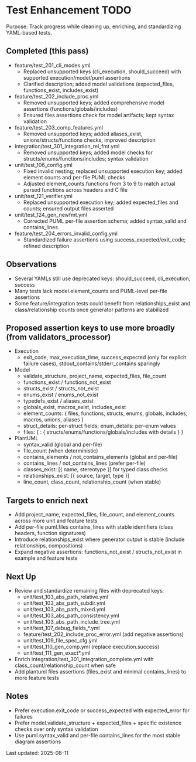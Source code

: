 # Test Enhancement TODO

Purpose: Track progress while cleaning up, enriching, and standardizing YAML-based tests.

## Completed (this pass)
- feature/test_201_cli_modes.yml
  - Replaced unsupported keys (cli_execution, should_succeed) with supported execution/model/puml assertions
  - Clarified description; added model validations (expected_files, functions_exist, includes_exist)
- feature/test_202_include_proc.yml
  - Removed unsupported keys; added comprehensive model assertions (functions/globals/includes)
  - Ensured files assertions check for model artifacts; kept syntax validation
- feature/test_203_comp_features.yml
  - Removed unsupported keys; added aliases_exist, unions/structs/functions checks; improved description
- integration/test_301_integration_rel_fmt.yml
  - Removed unsupported keys; added model checks for structs/enums/functions/includes; syntax validation
- unit/test_106_config.yml
  - Fixed invalid nesting; replaced unsupported execution key; added element counts and per-file PUML checks
  - Adjusted element_counts.functions from 3 to 9 to match actual parsed functions across headers and C file
- unit/test_121_verifier.yml
  - Replaced unsupported execution key; added expected_files and counts; ensured output files asserted
- unit/test_124_gen_newfmt.yml
  - Corrected PUML per-file assertion schema; added syntax_valid and contains_lines
- feature/test_204_errors_invalid_config.yml
  - Standardized failure assertions using success_expected/exit_code; refined description

## Observations
- Several YAMLs still use deprecated keys: should_succeed, cli_execution, success
- Many tests lack model.element_counts and PUML-level per-file assertions
- Some feature/integration tests could benefit from relationships_exist and class/relationship counts once generator patterns are stabilized

## Proposed assertion keys to use more broadly (from validators_processor)
- Execution
  - exit_code, max_execution_time, success_expected (only for explicit failure cases), stdout_contains/stderr_contains sparingly
- Model
  - validate_structure, project_name, expected_files, file_count
  - functions_exist / functions_not_exist
  - structs_exist / structs_not_exist
  - enums_exist / enums_not_exist
  - typedefs_exist / aliases_exist
  - globals_exist, macros_exist, includes_exist
  - element_counts: { files, functions, structs, enums, globals, includes, macros, unions, aliases }
  - struct_details: per-struct fields; enum_details: per-enum values
  - files: { <file>: { structs/enums/functions/globals/includes with details } }
- PlantUML
  - syntax_valid (global and per-file)
  - file_count (when deterministic)
  - contains_elements / not_contains_elements (global and per-file)
  - contains_lines / not_contains_lines (prefer per-file)
  - classes_exist: [{ name, stereotype }] for typed class checks
  - relationships_exist: [{ source, target, type }]
  - line_count, class_count, relationship_count (when stable)

## Targets to enrich next
- Add project_name, expected_files, file_count, and element_counts across more unit and feature tests
- Add per-file puml.files contains_lines with stable identifiers (class headers, function signatures)
- Introduce relationships_exist where generator output is stable (include relationships, compositions)
- Expand negative assertions: functions_not_exist / structs_not_exist in example and feature tests

## Next Up
- Review and standardize remaining files with deprecated keys:
  - unit/test_103_abs_path_relative.yml
  - unit/test_103_abs_path_subdir.yml
  - unit/test_103_abs_path_mixed.yml
  - unit/test_103_abs_path_consistency.yml
  - unit/test_103_abs_path_include_tree.yml
  - unit/test_107_debug_fields_*.yml
  - feature/test_202_include_proc_error.yml (add negative assertions)
  - unit/test_109_file_spec_cfg.yml
  - unit/test_110_gen_comp.yml (replace execution.success)
  - unit/test_111_gen_exact*.yml
- Enrich integration/test_301_integration_complete.yml with class_count/relationship_count when safe
- Add plantuml files assertions (files_exist and minimal contains_lines) to more feature tests

## Notes
- Prefer execution.exit_code or success_expected with expected_error for failures
- Prefer model.validate_structure + expected_files + specific existence checks over only syntax validation
- Use puml.syntax_valid and per-file contains_lines for the most stable diagram assertions

Last updated: 2025-08-11